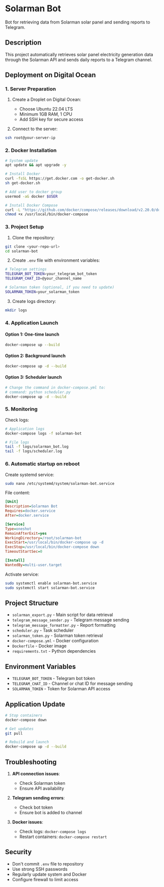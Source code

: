 # Solarman Bot

Bot for retrieving data from Solarman solar panel and sending reports to Telegram.

## Description

This project automatically retrieves solar panel electricity generation data through the Solarman API and sends daily reports to a Telegram channel.

## Deployment on Digital Ocean

### 1. Server Preparation

1. Create a Droplet on Digital Ocean:
   - Choose Ubuntu 22.04 LTS
   - Minimum 1GB RAM, 1 CPU
   - Add SSH key for secure access

2. Connect to the server:
```bash
ssh root@your-server-ip
```

### 2. Docker Installation

```bash
# System update
apt update && apt upgrade -y

# Install Docker
curl -fsSL https://get.docker.com -o get-docker.sh
sh get-docker.sh

# Add user to docker group
usermod -aG docker $USER

# Install Docker Compose
curl -L "https://github.com/docker/compose/releases/download/v2.20.0/docker-compose-$(uname -s)-$(uname -m)" -o /usr/local/bin/docker-compose
chmod +x /usr/local/bin/docker-compose
```

### 3. Project Setup

1. Clone the repository:
```bash
git clone <your-repo-url>
cd solarman-bot
```

2. Create `.env` file with environment variables:
```bash
# Telegram settings
TELEGRAM_BOT_TOKEN=your_telegram_bot_token
TELEGRAM_CHAT_ID=@your_channel_name

# Solarman token (optional, if you need to update)
SOLARMAN_TOKEN=your_solarman_token
```

3. Create logs directory:
```bash
mkdir logs
```

### 4. Application Launch

#### Option 1: One-time launch
```bash
docker-compose up --build
```

#### Option 2: Background launch
```bash
docker-compose up -d --build
```

#### Option 3: Scheduler launch
```bash
# Change the command in docker-compose.yml to:
# command: python scheduler.py
docker-compose up -d --build
```

### 5. Monitoring

Check logs:
```bash
# Application logs
docker-compose logs -f solarman-bot

# File logs
tail -f logs/solarman_bot.log
tail -f logs/scheduler.log
```

### 6. Automatic startup on reboot

Create systemd service:

```bash
sudo nano /etc/systemd/system/solarman-bot.service
```

File content:
```ini
[Unit]
Description=Solarman Bot
Requires=docker.service
After=docker.service

[Service]
Type=oneshot
RemainAfterExit=yes
WorkingDirectory=/root/solarman-bot
ExecStart=/usr/local/bin/docker-compose up -d
ExecStop=/usr/local/bin/docker-compose down
TimeoutStartSec=0

[Install]
WantedBy=multi-user.target
```

Activate service:
```bash
sudo systemctl enable solarman-bot.service
sudo systemctl start solarman-bot.service
```

## Project Structure

- `solarman_export.py` - Main script for data retrieval
- `telegram_message_sender.py` - Telegram message sending
- `telegram_message_formatter.py` - Report formatting
- `scheduler.py` - Task scheduler
- `solarman_token.py` - Solarman token retrieval
- `docker-compose.yml` - Docker configuration
- `Dockerfile` - Docker image
- `requirements.txt` - Python dependencies

## Environment Variables

- `TELEGRAM_BOT_TOKEN` - Telegram bot token
- `TELEGRAM_CHAT_ID` - Channel or chat ID for message sending
- `SOLARMAN_TOKEN` - Token for Solarman API access

## Application Update

```bash
# Stop containers
docker-compose down

# Get updates
git pull

# Rebuild and launch
docker-compose up -d --build
```

## Troubleshooting

1. **API connection issues**:
   - Check Solarman token
   - Ensure API availability

2. **Telegram sending errors**:
   - Check bot token
   - Ensure bot is added to channel

3. **Docker issues**:
   - Check logs: `docker-compose logs`
   - Restart containers: `docker-compose restart`

## Security

- Don't commit `.env` file to repository
- Use strong SSH passwords
- Regularly update system and Docker
- Configure firewall to limit access 